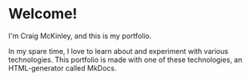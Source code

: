 # Welcome!

I'm Craig McKinley, and this is my portfolio.

In my spare time, I love to learn about and experiment with various technologies. This portfolio is made with one of these technologies, an HTML-generator called MkDocs.